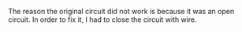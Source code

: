 The reason the original circuit did not work is because it was an open circuit. In order to fix it, I had to close the circuit with wire.
